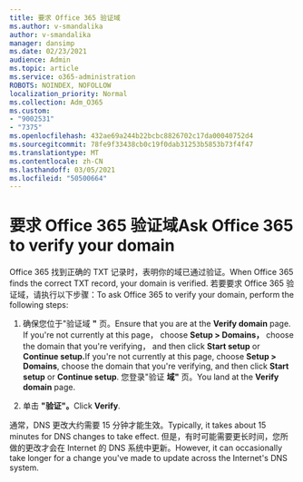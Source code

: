 ```yaml
---
title: 要求 Office 365 验证域
ms.author: v-smandalika
author: v-smandalika
manager: dansimp
ms.date: 02/23/2021
audience: Admin
ms.topic: article
ms.service: o365-administration
ROBOTS: NOINDEX, NOFOLLOW
localization_priority: Normal
ms.collection: Adm_O365
ms.custom:
- "9002531"
- "7375"
ms.openlocfilehash: 432ae69a244b22bcbc8826702c17da00040752d4
ms.sourcegitcommit: 78fe9f33438cb0c19f0dab31253b5853b73f4f47
ms.translationtype: MT
ms.contentlocale: zh-CN
ms.lasthandoff: 03/05/2021
ms.locfileid: "50500664"
---
```

# <a name="ask-office-365-to-verify-your-domain"></a><span data-ttu-id="d29eb-102">要求 Office 365 验证域</span><span class="sxs-lookup"><span data-stu-id="d29eb-102">Ask Office 365 to verify your domain</span></span>

<span data-ttu-id="d29eb-103">Office 365 找到正确的 TXT 记录时，表明你的域已通过验证。</span><span class="sxs-lookup"><span data-stu-id="d29eb-103">When Office 365 finds the correct TXT record, your domain is verified.</span></span> <span data-ttu-id="d29eb-104">若要要求 Office 365 验证域，请执行以下步骤：</span><span class="sxs-lookup"><span data-stu-id="d29eb-104">To ask Office 365 to verify your domain, perform the following steps:</span></span>

1. <span data-ttu-id="d29eb-105">确保您位于"验证域 **"** 页。</span><span class="sxs-lookup"><span data-stu-id="d29eb-105">Ensure that you are at the **Verify domain** page.</span></span> <span data-ttu-id="d29eb-106">If you're not currently at this page， choose **Setup > Domains，** choose the domain that you're verifying， and then click **Start setup** or **Continue setup.**</span><span class="sxs-lookup"><span data-stu-id="d29eb-106">If you're not currently at this page, choose **Setup > Domains**, choose the domain that you're verifying, and then click **Start setup** or **Continue setup**.</span></span> <span data-ttu-id="d29eb-107">您登录"验证 **域"** 页。</span><span class="sxs-lookup"><span data-stu-id="d29eb-107">You land at the **Verify domain** page.</span></span>

2. <span data-ttu-id="d29eb-108">单击 **"验证"。**</span><span class="sxs-lookup"><span data-stu-id="d29eb-108">Click **Verify**.</span></span>

<span data-ttu-id="d29eb-109">通常，DNS 更改大约需要 15 分钟才能生效。</span><span class="sxs-lookup"><span data-stu-id="d29eb-109">Typically, it takes about 15 minutes for DNS changes to take effect.</span></span> <span data-ttu-id="d29eb-110">但是，有时可能需要更长时间，您所做的更改才会在 Internet 的 DNS 系统中更新。</span><span class="sxs-lookup"><span data-stu-id="d29eb-110">However, it can occasionally take longer for a change you've made to update across the Internet's DNS system.</span></span>

